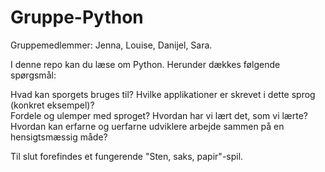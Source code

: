 # Gruppe-Python
Gruppemedlemmer: Jenna, Louise, Danijel, Sara. 

I denne repo kan du læse om Python. 
Herunder dækkes følgende spørgsmål:

Hvad kan sporgets bruges til? 
Hvilke applikationer er skrevet i dette sprog (konkret eksempel)?	 
Fordele og ulemper med sproget?
Hvordan har vi lært det, som vi lærte? 
Hvordan kan erfarne og uerfarne udviklere arbejde sammen på en hensigtsmæssig måde?

Til slut forefindes et fungerende "Sten, saks, papir"-spil.
